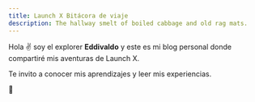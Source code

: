 ```yaml
---
title: Launch X Bitácora de viaje
description: The hallway smelt of boiled cabbage and old rag mats.
---
```


Hola ✌️  soy el explorer **Eddivaldo** y este es mi blog personal donde compartiré mis aventuras de Launch X.

Te invito a conocer mis aprendizajes y leer mis experiencias.

🚀
